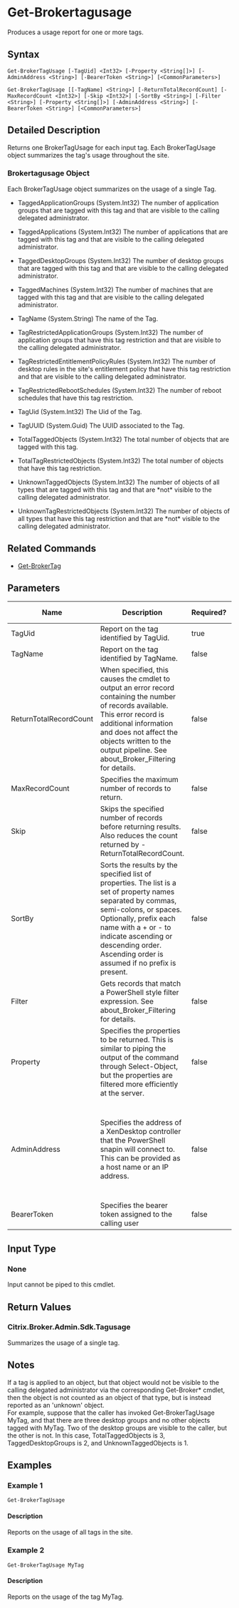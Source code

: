 ﻿
# Get-Brokertagusage
Produces a usage report for one or more tags.
## Syntax
```
Get-BrokerTagUsage [-TagUid] <Int32> [-Property <String[]>] [-AdminAddress <String>] [-BearerToken <String>] [<CommonParameters>]

Get-BrokerTagUsage [[-TagName] <String>] [-ReturnTotalRecordCount] [-MaxRecordCount <Int32>] [-Skip <Int32>] [-SortBy <String>] [-Filter <String>] [-Property <String[]>] [-AdminAddress <String>] [-BearerToken <String>] [<CommonParameters>]
```
## Detailed Description
Returns one BrokerTagUsage for each input tag. Each BrokerTagUsage object summarizes the tag's usage throughout the site.


### Brokertagusage Object
Each BrokerTagUsage object summarizes on the usage of a single Tag.


  * TaggedApplicationGroups (System.Int32) The number of application groups that are tagged with this tag and that are visible to the calling delegated administrator.

  * TaggedApplications (System.Int32) The number of applications that are tagged with this tag and that are visible to the calling delegated administrator.

  * TaggedDesktopGroups (System.Int32) The number of desktop groups that are tagged with this tag and that are visible to the calling delegated administrator.

  * TaggedMachines (System.Int32) The number of machines that are tagged with this tag and that are visible to the calling delegated administrator.

  * TagName (System.String) The name of the Tag.

  * TagRestrictedApplicationGroups (System.Int32) The number of application groups that have this tag restriction and that are visible to the calling delegated administrator.

  * TagRestrictedEntitlementPolicyRules (System.Int32) The number of desktop rules in the site's entitlement policy that have this tag restriction and that are visible to the calling delegated administrator.

  * TagRestrictedRebootSchedules (System.Int32) The number of reboot schedules that have this tag restriction.

  * TagUid (System.Int32) The Uid of the Tag.

  * TagUUID (System.Guid) The UUID associated to the Tag.

  * TotalTaggedObjects (System.Int32) The total number of objects that are tagged with this tag.

  * TotalTagRestrictedObjects (System.Int32) The total number of objects that have this tag restriction.

  * UnknownTaggedObjects (System.Int32) The number of objects of all types that are tagged with this tag and that are \*not\* visible to the calling delegated administrator.

  * UnknownTagRestrictedObjects (System.Int32) The number of objects of all types that have this tag restriction and that are \*not\* visible to the calling delegated administrator.


## Related Commands

* [Get-BrokerTag](./Get-BrokerTag/)
## Parameters
| Name   | Description | Required? | Pipeline Input | Default Value |
| --- | --- | --- | --- | --- |
| TagUid | Report on the tag identified by TagUid. | true | false |  |
| TagName | Report on the tag identified by TagName. | false | false |  |
| ReturnTotalRecordCount | When specified, this causes the cmdlet to output an error record containing the number of records available. This error record is additional information and does not affect the objects written to the output pipeline. See about\_Broker\_Filtering for details. | false | false | False |
| MaxRecordCount | Specifies the maximum number of records to return. | false | false | 250 |
| Skip | Skips the specified number of records before returning results. Also reduces the count returned by -ReturnTotalRecordCount. | false | false | 0 |
| SortBy | Sorts the results by the specified list of properties. The list is a set of property names separated by commas, semi-colons, or spaces. Optionally, prefix each name with a + or - to indicate ascending or descending order. Ascending order is assumed if no prefix is present. | false | false | The default sort order is by name or unique identifier. |
| Filter | Gets records that match a PowerShell style filter expression. See about\_Broker\_Filtering for details. | false | false |  |
| Property | Specifies the properties to be returned. This is similar to piping the output of the command through Select-Object, but the properties are filtered more efficiently at the server. | false | false |  |
| AdminAddress | Specifies the address of a XenDesktop controller that the PowerShell snapin will connect to. This can be provided as a host name or an IP address. | false | false | Localhost. Once a value is provided by any cmdlet, this value will become the default. |
| BearerToken | Specifies the bearer token assigned to the calling user | false | false |  |

## Input Type

### None
Input cannot be piped to this cmdlet.
## Return Values

### Citrix.Broker.Admin.Sdk.Tagusage
Summarizes the usage of a single tag.
## Notes
If a tag is applied to an object, but that object would not be visible to the calling delegated administrator via the corresponding Get-Broker\* cmdlet, then the object is not counted as an object of that type, but is instead reported as an 'unknown' object.<br>    For example, suppose that the caller has invoked Get-BrokerTagUsage MyTag, and that there are three desktop groups and no other objects tagged with MyTag. Two of the desktop groups are visible to the caller, but the other is not. In this case, TotalTaggedObjects is 3, TaggedDesktopGroups is 2, and UnknownTaggedObjects is 1.
## Examples

### Example 1
```
Get-BrokerTagUsage
```
#### Description
Reports on the usage of all tags in the site.
### Example 2
```
Get-BrokerTagUsage MyTag
```
#### Description
Reports on the usage of the tag MyTag.
